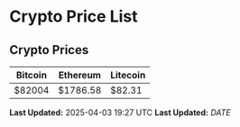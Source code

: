 # Crypto Price List

## Crypto Prices
| Bitcoin | Ethereum | Litecoin |
| ------- | -------- | -------- |
| $82004 | $1786.58 | $82.31 |
**Last Updated:** 2025-04-03 19:27 UTC
**Last Updated:** $DATE$
